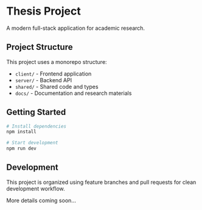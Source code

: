 # Thesis Project

A modern full-stack application for academic research.

## Project Structure

This project uses a monorepo structure:

- `client/` - Frontend application
- `server/` - Backend API
- `shared/` - Shared code and types
- `docs/` - Documentation and research materials

## Getting Started

```bash
# Install dependencies
npm install

# Start development
npm run dev
```

## Development

This project is organized using feature branches and pull requests for clean development workflow.

More details coming soon...